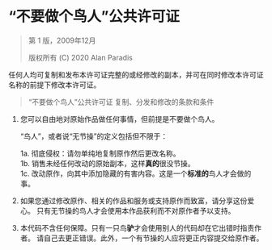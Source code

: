 # “不要做个鸟人”公共许可证

> 第 1 版，2009年12月
>
> 版权所有 (C) 2020 Alan Paradis

任何人均可复制和发布本许可证完整的或经修改的副本，并可在同时修改本许可证名称的前提下修改本许可证。

> “不要做个鸟人”公共许可证
> 复制、分发和修改的条款和条件

1. 您可以自由地对原始作品做任何事情，但前提是不要做个鸟人。
   
   “鸟人”，或者说“无节操”的定义包括但不限于：

     1a. 彻底侵权：请勿单纯地复制原作然后更改名称。  
     1b. 销售未经任何改动的原始副本，这样**真的**很没节操。  
     1c. 改动原作，向其中添加隐藏的有害内容。这是一个**标准的**鸟人才会做的事。  

2. 如果您通过修改原作、相关的作品和服务或支持原作而致富，请分享这份爱心。
   只有无节操的鸟人才会使用本作品获利而不对原作者予以支持。

3. 本代码不含任何保障。只有一只鸟**驴**才会使用别人的代码却在它出错时指责作者。
   请自己去更正错误。此外，一个有节操的人应将更正内容提交给原作者。